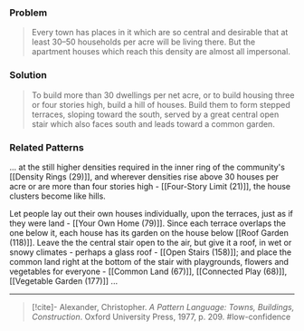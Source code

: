 ### Problem
>Every town has places in it which are so central and desirable that at least 30–50 households per acre will be living there. But the apartment houses which reach this density are almost all impersonal.

### Solution
>To build more than 30 dwellings per net acre, or to build housing three or four stories high, build a hill of houses. Build them to form stepped terraces, sloping toward the south, served by a great central open stair which also faces south and leads toward a common garden.

### Related Patterns
... at the still higher densities required in the inner ring of the community's [[Density Rings (29)]], and wherever densities rise above 30 houses per acre or are more than four stories high - [[Four-Story Limit (21)]], the house clusters become like hills.

Let people lay out their own houses individually, upon the terraces, just as if they were land - [[Your Own Home (79)]]. Since each terrace overlaps the one below it, each house has its garden on the house below [[Roof Garden (118)]]. Leave the the central stair open to the air, but give it a roof, in wet or snowy climates - perhaps a glass roof - [[Open Stairs (158)]]; and place the common land right at the bottom of the stair with playgrounds, flowers and vegetables for everyone - [[Common Land (67)]], [[Connected Play (68)]], [[Vegetable Garden (177)]] ...

---
> [!cite]- Alexander, Christopher. _A Pattern Language: Towns, Buildings, Construction_. Oxford University Press, 1977, p. 209.
> #low-confidence 